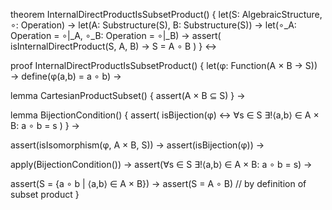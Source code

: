 theorem InternalDirectProductIsSubsetProduct() {
  let(S: AlgebraicStructure, ∘: Operation) →
  let(A: Substructure(S), B: Substructure(S)) →
  let(∘_A: Operation = ∘|_A, ∘_B: Operation = ∘|_B) →
  assert(
    isInternalDirectProduct(S, A, B) →
    S = A ∘ B
  )
} ↔

proof InternalDirectProductIsSubsetProduct() {
  let(φ: Function(A × B → S)) →
  define(φ(a,b) = a ∘ b) →
  
  lemma CartesianProductSubset() {
    assert(A × B ⊆ S)
  } →
  
  lemma BijectionCondition() {
    assert(
      isBijection(φ) ↔
      ∀s ∈ S ∃!⟨a,b⟩ ∈ A × B: a ∘ b = s
    )
  } →
  
  assert(isIsomorphism(φ, A × B, S)) →
  assert(isBijection(φ)) →
  
  apply(BijectionCondition()) →
  assert(∀s ∈ S ∃!⟨a,b⟩ ∈ A × B: a ∘ b = s) →
  
  assert(S = {a ∘ b | ⟨a,b⟩ ∈ A × B}) →
  assert(S = A ∘ B) // by definition of subset product
}